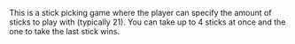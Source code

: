 This is a stick picking game where the player can specify
the amount of sticks to play with (typically 21). You can 
take up to 4 sticks at once and the one to take the last 
stick wins.
